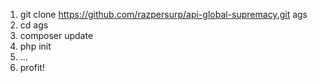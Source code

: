 1. git clone https://github.com/razpersurp/api-global-supremacy.git ags
2. cd ags
3. composer update
4. php init
5. ...
6. profit!
